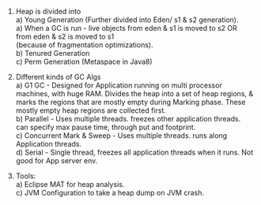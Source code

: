 1) Heap is divided into  
    a) Young Generation (Further divided into Eden/ s1 & s2 generation).  
        a) When a GC is run - live objects from eden & s1 is moved to s2 OR from eden & s2 is moved to s1  
          (because of fragmentation optimizations).  
    b) Tenured Generation  
    c) Perm Generation (Metaspace in Java8)
    
2) Different kinds of GC Algs  
    a) G1 GC - Designed for Application running on multi processor machines, with huge RAM. Divides the heap into a set of
          heap regions, & marks the regions that are mostly empty during Marking phase. These mostly empty heap regions are
          collected first.  
    b) Parallel - Uses multiple threads. freezes other application threads. can specify max pause time, through put 
        and footprint.  
    c) Concurrent Mark & Sweep - Uses multiple threads. runs along Application threads.  
    d) Serial - Single thread, freezes all application threads when it runs. Not good for App server env.  
    
3) Tools:  
    a) Eclipse MAT for heap analysis.  
    c) JVM Configuration to take a heap dump on JVM crash.  
